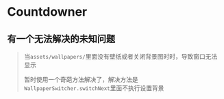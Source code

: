 # Countdowner

## 有一个无法解决的未知问题

> 当`assets/wallpapers/`里面没有壁纸或者关闭背景图时时，导致窗口无法显示
>
> 暂时使用一个奇葩方法解决了，解决方法是 `WallpaperSwitcher.switchNext`里面不执行设置背景
